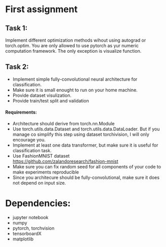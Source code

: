 # First assignment
## Task 1:
Implement different optimization methods wihout using autograd or torch.optim. You are only allowed to use pytorch as yur numeric computation framework. The only exception is visualize function.

## Task 2:
- Implement simple fully-convolutional neural architecture for classification. 
- Make sure it is small enought to run on your home machine.
- Provide dataset visulization.
- Provide train/test split and validation
#### Requirements:
- Architecture should derive from torch.nn.Module
- Use torch.utils.data.Dataset and torch.utils.data.DataLoader. But if you manage co simplify this step using dataset torchivision, I will only encourage you.
- Implement at least one data transformer, but make sure it is useful for classification task.
- Use FashionMNIST dataset https://github.com/zalandoresearch/fashion-mnist
- Make sure you can fix random seed for all components of your code to make experiments reproducible
- Since you architecure should be fully-convolutional, make sure it does not depend on input size.

# Dependencies:
- jupyter notebook
- numpy
- pytorch, torchvision
- tensorboardX
- matplotlib
